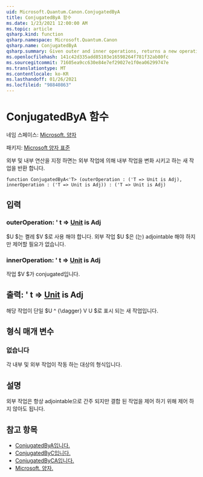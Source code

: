 ```yaml
---
uid: Microsoft.Quantum.Canon.ConjugatedByA
title: ConjugatedByA 함수
ms.date: 1/23/2021 12:00:00 AM
ms.topic: article
qsharp.kind: function
qsharp.namespace: Microsoft.Quantum.Canon
qsharp.name: ConjugatedByA
qsharp.summary: Given outer and inner operations, returns a new operation that conjugates the inner operation by the outer operation.
ms.openlocfilehash: 141c42d335add85103e16598264f781f32ab80fc
ms.sourcegitcommit: 71605ea9cc630e84e7ef29027e1f0ea06299747e
ms.translationtype: MT
ms.contentlocale: ko-KR
ms.lasthandoff: 01/26/2021
ms.locfileid: "98840863"
---
```

# <a name="conjugatedbya-function"></a>ConjugatedByA 함수

네임 스페이스: [Microsoft. 양자](xref:Microsoft.Quantum.Canon)

패키지: [Microsoft 양자 표준](https://nuget.org/packages/Microsoft.Quantum.Standard)


외부 및 내부 연산을 지정 하면는 외부 작업에 의해 내부 작업을 변화 시키고 하는 새 작업을 반환 합니다.

```qsharp
function ConjugatedByA<'T> (outerOperation : ('T => Unit is Adj), innerOperation : ('T => Unit is Adj)) : ('T => Unit is Adj)
```


## <a name="input"></a>입력

### <a name="outeroperation--t--unit--is-adj"></a>outerOperation: ' t => [Unit](xref:microsoft.quantum.lang-ref.unit)  is Adj

$U $는 켤레 $V $로 사용 해야 합니다. 외부 작업 $U $은 (는) adjointable 해야 하지만 제어할 필요가 없습니다.


### <a name="inneroperation--t--unit--is-adj"></a>innerOperation: ' t => [Unit](xref:microsoft.quantum.lang-ref.unit)  is Adj

작업 $V $가 conjugated입니다.



## <a name="output--t--unit--is-adj"></a>출력: ' t => [Unit](xref:microsoft.quantum.lang-ref.unit)  is Adj

해당 작업이 단일 $U ^ {\dagger} V U $로 표시 되는 새 작업입니다.

## <a name="type-parameters"></a>형식 매개 변수

### <a name="t"></a>없습니다

각 내부 및 외부 작업이 작동 하는 대상의 형식입니다.

## <a name="remarks"></a>설명

외부 작업은 항상 adjointable으로 간주 되지만 결합 된 작업을 제어 하기 위해 제어 하지 않아도 됩니다.

## <a name="see-also"></a>참고 항목

- [ConjugatedByA입니다.](xref:Microsoft.Quantum.Canon.ConjugatedByA)
- [ConjugatedByC입니다.](xref:Microsoft.Quantum.Canon.ConjugatedByC)
- [ConjugatedByCA입니다.](xref:Microsoft.Quantum.Canon.ConjugatedByCA)
- [Microsoft. 양자.](xref:Microsoft.Quantum.Canon.ApplyWith)